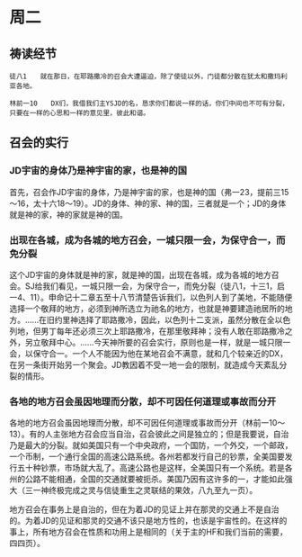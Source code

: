 # 周二

## 祷读经节
```
徒八1　　就在那日，在耶路撒冷的召会大遭逼迫，除了使徒以外，门徒都分散在犹太和撒玛利亚各地。

林前一10　　DX们，我借我们主YSJD的名，恳求你们都说一样的话，你们中间也不可有分裂，只要在一样的心思和一样的意见里，彼此和谐。
```

## 召会的实行

### JD宇宙的身体乃是神宇宙的家，也是神的国

首先，召会作JD宇宙的身体，乃是神宇宙的家，也是神的国（弗一23，提前三15～16，太十六18～19）。JD的身体、神的家、神的国，三者就是一个；JD的身体就是神的家，神的家就是神的国。

### 出现在各城，成为各城的地方召会，一城只限一会，为保守合一，而免分裂

这个JD宇宙的身体就是神的家，就是神的国，出现在各城，成为各城的地方召会。SJ给我们看见，一城只限一会，为保守合一，而免分裂（徒八1，十三1，启一4、11）。申命记十二章五至十八节清楚告诉我们，以色列人到了美地，不能随便选择一个敬拜的地方，必须到神所选立为祂名的地方，也就是神要建造祂居所的地方。......在旧约里神选择了耶路撒冷，因此，以色列十二支派，虽然分散在全以色列地，但男丁每年还必须三次上耶路撒冷，在那里敬拜神；没有人敢在耶路撒冷之外，另立敬拜中心。......今天神所要的召会实行，原则也是一样，就是一城只限一会，以保守合一。一个人不能因为他在某地召会不满意，就和几个较亲近的DX，在另一条街开始另一个聚会。JD教因着不受一地一会的限制，就造成今天紊乱分裂的情形。

### 各地的地方召会虽因地理而分散，却不可因任何道理或事故而分开

各地的地方召会虽因地理而分散，却不可因任何道理或事故而分开（林前一10～13）。有的人主张地方召会应当自治，召会彼此之间是独立的；但是我要说，自治乃是最大的分裂。就如美国只有一个中央政府，一个国防，一个外交，一个邮政，一个币制，一个通行全国的高速公路系统。各州若都发行自己的钞票，全美国要发行五十种钞票，市场就大乱了。高速公路也是这样，全美国只有一个系统。若是各州的公路不能相通，全国的交通就要被扼杀。美国乃因有这许多的一，才能如此强大（三一神终极完成之灵与信徒重生之灵联结的果效，八九至九一页）。

地方召会在事务上是自治的，但在为着JD的见证上并在那灵的交通上不是自治的。为着JD的见证和那灵的交通不该只是地方性的，也该是宇宙性的。在这样的事上，所有地方召会在性质和功用上是相同的（关于主的HF和我们当前的需要，四四页）。

